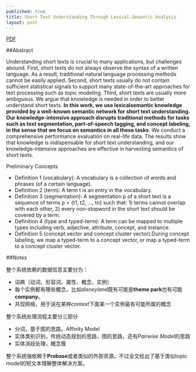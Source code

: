```yaml
---
published: true
title: Short Text Understanding Through Lexical-Semantic Analysis
layout: post
---
```


[PDF](https://www.microsoft.com/en-us/research/publication/short-text-understanding-through-lexical-semantic-analysis/)



##Abstract

Understanding short texts is crucial to many applications, but challenges abound. First, short texts do not always observe the syntax of a written language. As a result, traditional natural language processing methods cannot be easily applied. Second, short texts usually do not contain sufficient statistical signals to support many state-of-the-art approaches for text processing such as topic modeling. Third, short texts are usually more ambiguous. We argue that knowledge is needed in order to better understand short texts. **In this work, we use lexicalsemantic knowledge provided by a well-known semantic network for short text understanding. Our knowledge-intensive approach disrupts traditional methods for tasks such as text segmentation, part-of-speech tagging, and concept labeling, in the sense that we focus on semantics in all these tasks**. We conduct a comprehensive performance evaluation on real-life data. The results show that knowledge is indispensable for short text understanding, and our knowledge-intensive approaches are effective in harvesting semantics of short texts.

Preliminary Concepts

* Definition 1 (vocabulary): A vocabulary is a collection ofwords and phrases (of a certain language).
* Definition 2 (term): A term t is an entry in the vocabulary.
* Definition 3 (segmentation): A segmentation p of a short text is a sequence of terms p = {t1, t2, ..., tn} such that: 1) terms cannot overlap with each other,  2) every non-stopword in the short text should be covered by a term.
* Definition 4 (type and typed-term): A term can be mapped to multiple types including verb, adjective, attribute, concept, and instance.
* Definition 5 (concept vector and concept cluster vector):During concept labeling, we map a typed-term to a concept vector, or map a typed-term to a concept cluster vector.

##Notes

整个系统依赖的数据信息主要分为：

* 词典（动词、形容词、属性、概念、实例）
* 每个实例都有哪些概念，比如*disneyland*既有可能是**theme park**也有可能**company**。
* 共现网络，用于说在某种*context*下面某一个实例最有可能所属的概念

整个系统处理流程主要分三部分

* 分词，基于图的思路。Affinity Model
* 实体类别识别，传统动态规划的思路，图的思路，还有*Pairwise Model*的思路
* 实体消歧处理，概念簇


整个系统强依赖于**Probase**或者类似的外部资源。不过全文给出了基于类似topic model的短文本理解整体解决方案。
